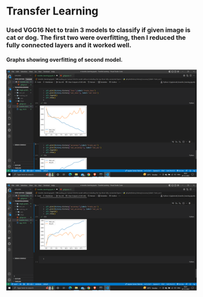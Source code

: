 # Transfer Learning

### Used VGG16 Net to train 3 models to classify if given image is cat or dog. The first two were overfitting, then I reduced the fully connected layers and it worked well.

#### Graphs showing overfitting of second model.

![Overfitting of Second Model](./screenshots/ss_1.png)

![Overfitting of Second Model](./screenshots/ss_2.png)